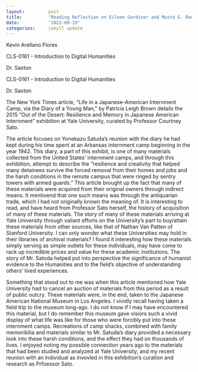 ```yaml
---
layout:         post
title:          "Reading Reflection on Eileen Gardiner and Musto G. Ronald"
date:           "2022-09-19"
categories:     jekyll update
---
```

Kevin Arellano Flores

CLS-0161 - Introduction to Digital Humanities

Dr. Saxton

CLS-0161 - Introduction to Digital Humanities

Dr. Saxton

The New York Times article, “Life in a Japanese-American Internment Camp, via the Diary of a Young Man,” by Patricia Leigh Brown details the 2015 “Out of the Desert: Resilience and Memory in Japanese American Internment” exhibition at Yale University, curated by Professor Courtney Sato. 

The article focuses on Yonekazu Satuda’s reunion with the diary he had kept during his time spent at an Arkansas internment camp beginning in the year 1942. This diary, a part of this exhibit, is one of many materials collected from the United States’ internment camps, and through this exhibition, attempt to describe the “resilience and creativity that helped many detainees survive the forced removal from their homes and jobs and the harsh conditions in the remote campus that were ringed by sentry towers with armed guards.” This article brought up the fact that many of these materials were acquired from their original owners through indirect means. It mentioend that one such means was through the antiquarian trade, which I had not originally known the meaning of. It is interesting to read, and have heard from Professor Sato herself, the history of acquisition of many of these materials. The story of many of these materials arriving at Yale University through valiant efforts on the University’s part to buy/attain these materials from other sources, like that of Nathan Van Patten of Stanford University. I can only wonder what these Universities may hold in their libraries of archival materials? I found it interesting how these materials simply serving as simple outlets for these individuals, may have come to rack up incredible prices and value for these academic institutions. The story of Mr. Satoda helped put into perspective the significance of humanist evidence to the Humanities and to the field’s objective of understanding others’ lived experiences. 

Something that stood out to me was when this article mentioned how Yale University had to cancel an auction of materials from this period as a result of public outcry. These materials were, in the end, taken to the Japanese American National Museum in Los Angeles. I vividly recall having taken a field trip to the museum long-ago. I do not know if I may have encountered this material, but I do remember this museum gave visiors such a vivid display of what life was like for those who were forcibly put into these internment camps. Recreations of camp shacks, combined with family memoribilia and materials similar to Mr. Satuda’s diary provided a necessary look into these harsh conditions, and the effect they had on thousands of lives. I enjoyed noting my possible connection years ago to the materials that had been studied and analyzed at Yale University, and my recent reunion with an individual as invovled in this exhibition’s curation and research as Prfoessor Sato.
